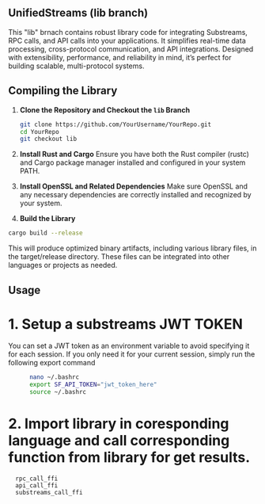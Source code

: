 ## UnifiedStreams (lib branch)
This "lib" brnach contains robust library code for integrating Substreams, RPC calls, and API calls into your applications. It simplifies real-time data processing, cross-protocol communication, and API integrations. Designed with extensibility, performance, and reliability in mind, it’s perfect for building scalable, multi-protocol systems.

## Compiling the Library

1. **Clone the Repository and Checkout the `lib` Branch**  
   ```bash
   git clone https://github.com/YourUsername/YourRepo.git
   cd YourRepo
   git checkout lib

2. **Install Rust and Cargo**
Ensure you have both the Rust compiler (rustc) and Cargo package manager installed and configured in your system PATH.

3. **Install OpenSSL and Related Dependencies**
Make sure OpenSSL and any necessary dependencies are correctly installed and recognized by your system.

4. **Build the Library**

```bash
cargo build --release
```

This will produce optimized binary artifacts, including various library files, in the target/release directory. These files can be integrated into other languages or projects as needed.

## Usage

# 1. Setup a substreams JWT TOKEN
You can set a JWT token as an environment variable to avoid specifying it for each session. If you only need it for your current session, simply run the following export command

```bash
      nano ~/.bashrc
      export SF_API_TOKEN="jwt_token_here"
      source ~/.bashrc
```

# 2. Import library in coresponding language and call corresponding function from library for get results.
      rpc_call_ffi
      api_call_ffi
      substreams_call_ffi